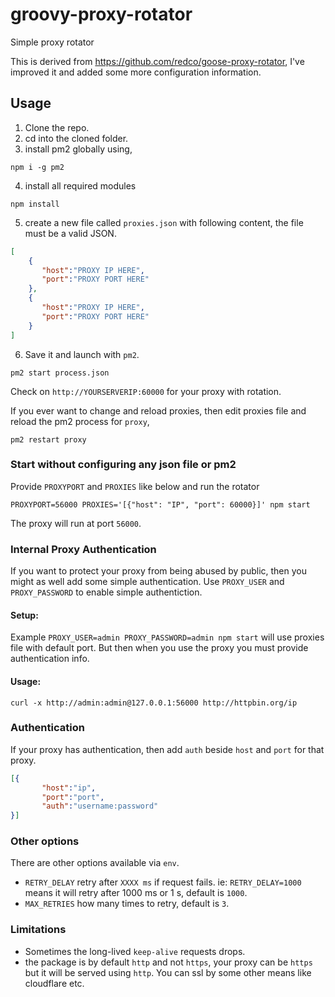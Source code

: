 # groovy-proxy-rotator
Simple proxy rotator

This is derived from https://github.com/redco/goose-proxy-rotator, I've improved it and added some more configuration information.

## Usage

1. Clone the repo.
2. cd into the cloned folder.
3. install pm2 globally using,
```
npm i -g pm2
```
4. install all required modules
```
npm install
```

5. create a new file called `proxies.json` with following content, the file must be a valid JSON.
```json
[
    {
       "host":"PROXY IP HERE",
       "port":"PROXY PORT HERE"
    }, 
    {
       "host":"PROXY IP HERE",
       "port":"PROXY PORT HERE"
    }
]
```
6. Save it and launch with `pm2`.
```
pm2 start process.json
```

Check on `http://YOURSERVERIP:60000` for your proxy with rotation.

If you ever want to change and reload proxies, then edit proxies file and reload the pm2 process for `proxy`,

```
pm2 restart proxy
```

### Start without configuring any json file or pm2

Provide `PROXYPORT` and `PROXIES` like below and run the rotator
```
PROXYPORT=56000 PROXIES='[{"host": "IP", "port": 60000}]' npm start
```

The proxy will run at port `56000`.

### Internal Proxy Authentication
If you want to protect your proxy from being abused by public, then you might as well add some simple authentication.
Use `PROXY_USER` and `PROXY_PASSWORD` to enable simple authentiction.

#### Setup:

Example `PROXY_USER=admin PROXY_PASSWORD=admin npm start` will use proxies file with default port. But then when you use the proxy you must provide authentication info.

#### Usage:

```
curl -x http://admin:admin@127.0.0.1:56000 http://httpbin.org/ip
```

### Authentication

If your proxy has authentication, then add `auth` beside `host` and `port` for that proxy.

```json
[{
       "host":"ip",
       "port":"port",
       "auth":"username:password"
}]
```
### Other options

There are other options available via `env`.

- `RETRY_DELAY` retry after `XXXX ms` if request fails. ie: `RETRY_DELAY=1000` means it will retry after 1000 ms or 1 s, default is `1000`.
- `MAX_RETRIES` how many times to retry, default is `3`.

### Limitations
- Sometimes the long-lived `keep-alive` requests drops.
- the package is by default `http` and not `https`, your proxy can be `https` but it will be served using `http`. You can ssl by some other means like cloudflare etc.